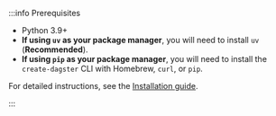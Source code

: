 :::info Prerequisites

- Python 3.9+
- **If using `uv` as your package manager**, you will need to install `uv` (**Recommended**).
- **If using `pip` as your package manager**, you will need to install the `create-dagster` CLI with Homebrew, `curl`, or `pip`.

For detailed instructions, see the [Installation guide](/getting-started/installation).

:::
